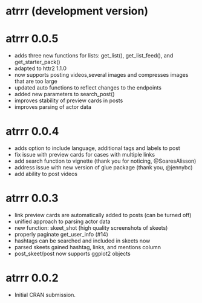 # atrrr (development version)

# atrrr 0.0.5

* adds three new functions for lists: get_list(), get_list_feed(), and get_starter_pack()
* adapted to httr2 1.1.0
* now supports posting videos,several images and compresses images that are too large
* updated auto functions to reflect changes to the endpoints
* added new parameters to search_post()
* improves stability of preview cards in posts
* improves parsing of actor data


# atrrr 0.0.4

* adds option to include language, additional tags and labels to post
* fix issue with preview cards for cases with multiple links
* add search function to vignette (thank you for noticing, @SoaresAlisson)
* address issue with new version of glue package (thank you, @jennybc)
* add ability to post videos

# atrrr 0.0.3

* link preview cards are automatically added to posts (can be turned off)
* unified approach to parsing actor data
* new function: skeet_shot (high quality screenshots of skeets)
* properly paginate get_user_info (#14)
* hashtags can be searched and included in skeets now
* parsed skeets gained hashtag, links, and mentions column
* post_skeet/post now supports ggplot2 objects

# atrrr 0.0.2

* Initial CRAN submission.
